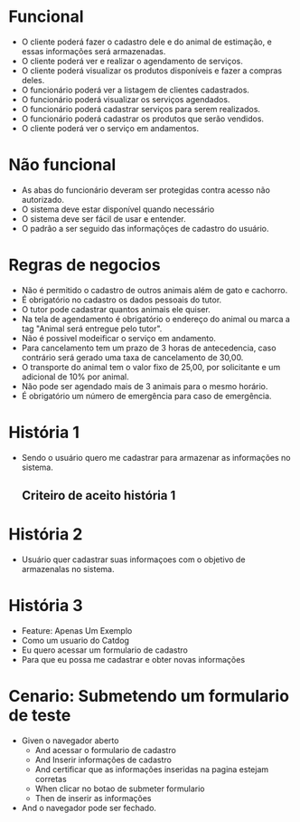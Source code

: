 # Funcional
- O cliente poderá fazer o cadastro dele e do animal de estimação, e essas informações será armazenadas.
- O cliente poderá ver e realizar o agendamento de serviços.
- O cliente poderá visualizar os produtos disponíveis e fazer a compras deles.
- O funcionário poderá ver a listagem de clientes cadastrados.
- O funcionário poderá visualizar os serviços agendados.
- O funcionário poderá cadastrar serviços para serem realizados.
- O funcionário poderá cadastrar os produtos que serão vendidos.
- O cliente poderá ver o serviço em andamentos.

# Não funcional
- As abas do funcionário deveram ser protegidas contra acesso não autorizado.
- O sistema deve estar disponível quando necessário
- O sistema deve ser fácil de usar e entender.
- O padrão a ser seguido das informaçõçes de cadastro do usuário.

# Regras de negocios
- Não é permitido o cadastro de outros animais além de gato e cachorro.
- É obrigatório no cadastro os dados pessoais do tutor.
- O tutor pode cadastrar quantos animais ele quiser.
- Na tela de agendamento é obrigatório o endereço do animal ou marca a tag "Animal será entregue pelo tutor".
- Não é possivel modeificar o serviço em andamento.
- Para cancelamento tem um prazo de 3 horas de antecedencia, caso contrário será gerado uma taxa de cancelamento de 30,00.
- O transporte do animal tem o valor fixo de 25,00, por solicitante e um adicional de 10% por animal.
- Não pode ser agendado mais de 3 animais para o mesmo horário.
- É obrigatório um número de emergência para caso de emergência.

# História 1
- Sendo o usuário quero me cadastrar para armazenar as informações no sistema.
  ## Criteiro de aceito história 1
  >> 

# História 2 
- Usuário quer cadastrar suas informaçoes com o objetivo de armazenalas no sistema.


# História 3
- Feature: Apenas Um Exemplo
- Como um usuario do Catdog
- Eu quero acessar um formulario de cadastro
- Para que eu possa me cadastrar e obter novas informações

# Cenario: Submetendo um formulario de teste
- Given o navegador aberto
  -  And acessar o formulario de cadastro
  -  And Inserir informações de cadastro
  -  And certificar que as informações inseridas  na pagina estejam corretas  
  -  When clicar no botao de submeter formulario
  -  Then de inserir as informações
- And o navegador pode ser fechado.

